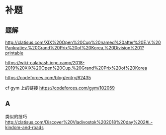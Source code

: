 # 补题

## 题解

http://clatisus.com/XIX%20Open%20Cup%20named%20after%20E.V.%20Pankratiev.%20Grand%20Prix%20of%20Korea,%20Division%201?printable

https://wiki-calabash.icpc.camp/2018-2019%20XIX%20Open%20Cup,%20Grand%20Prix%20of%20Korea

https://codeforces.com/blog/entry/62435

cf gym 上的链接 https://codeforces.com/gym/102059

## A

类似的技巧 http://clatisus.com/Discover%20Vladivostok%202018%20day%202#i.-kindom-and-roads